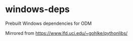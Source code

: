 # windows-deps
Prebuilt Windows dependencies for ODM

Mirrored from https://www.lfd.uci.edu/~gohlke/pythonlibs/
